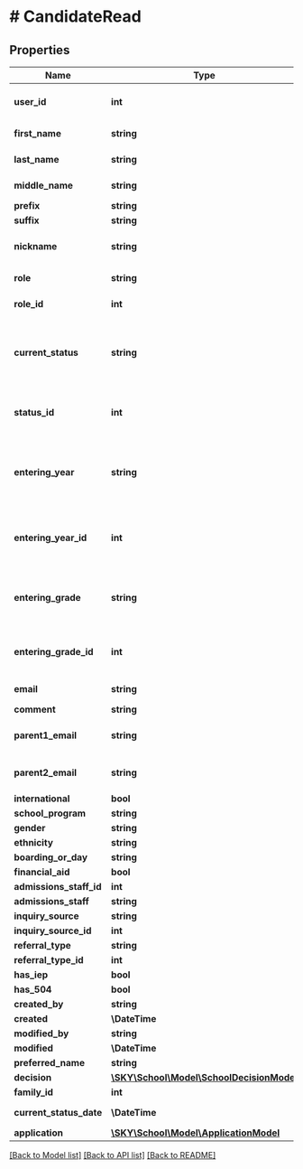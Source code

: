 # # CandidateRead

## Properties

Name | Type | Description | Notes
------------ | ------------- | ------------- | -------------
**user_id** | **int** | Unique Identifer for this candidate | [optional]
**first_name** | **string** | Candidates first name | [optional]
**last_name** | **string** | Candidates last name | [optional]
**middle_name** | **string** | Candidates middle name | [optional]
**prefix** | **string** | Prefix | [optional]
**suffix** | **string** | Suffix | [optional]
**nickname** | **string** | Candidates nick name (if available) | [optional]
**role** | **string** | Role for this candidate. | [optional]
**role_id** | **int** | Identifier for thier role | [optional]
**current_status** | **string** | Text representation of their current enrollment status | [optional]
**status_id** | **int** | Identifier for their enrollment status | [optional]
**entering_year** | **string** | Text representation of the school year the candidate will be joining | [optional]
**entering_year_id** | **int** | Identifier for the school year the candidate will be joining | [optional]
**entering_grade** | **string** | Text representation of the grade candidate will be joining | [optional]
**entering_grade_id** | **int** | Identifier for the grade candidate will be joining | [optional]
**email** | **string** | Candidates email | [optional]
**comment** | **string** | Comments | [optional]
**parent1_email** | **string** | 1st Email of candidates parent | [optional]
**parent2_email** | **string** | 2nd email of candidates parent | [optional]
**international** | **bool** |  | [optional]
**school_program** | **string** |  | [optional]
**gender** | **string** |  | [optional]
**ethnicity** | **string** |  | [optional]
**boarding_or_day** | **string** |  | [optional]
**financial_aid** | **bool** |  | [optional]
**admissions_staff_id** | **int** |  | [optional]
**admissions_staff** | **string** |  | [optional]
**inquiry_source** | **string** |  | [optional]
**inquiry_source_id** | **int** |  | [optional]
**referral_type** | **string** |  | [optional]
**referral_type_id** | **int** |  | [optional]
**has_iep** | **bool** |  | [optional]
**has_504** | **bool** |  | [optional]
**created_by** | **string** |  | [optional]
**created** | **\DateTime** |  | [optional]
**modified_by** | **string** |  | [optional]
**modified** | **\DateTime** |  | [optional]
**preferred_name** | **string** |  | [optional]
**decision** | [**\SKY\School\Model\SchoolDecisionModel**](SchoolDecisionModel.md) |  | [optional]
**family_id** | **int** |  | [optional]
**current_status_date** | **\DateTime** | Current status date | [optional]
**application** | [**\SKY\School\Model\ApplicationModel**](ApplicationModel.md) |  | [optional]

[[Back to Model list]](../../README.md#models) [[Back to API list]](../../README.md#endpoints) [[Back to README]](../../README.md)
